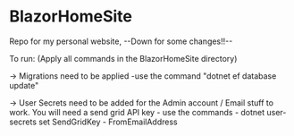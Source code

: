 # BlazorHomeSite

Repo for my personal website,
--Down for some changes!!--

To run:
(Apply all commands in the BlazorHomeSite directory)

-> Migrations need to be applied 
	-use the command "dotnet ef database update" 

-> User Secrets need to be added for the Admin account / Email stuff to work. You will need a send grid API key 
    - use the commands
		- dotnet user-secrets set SendGridKey <key>
		- FromEmailAddress 